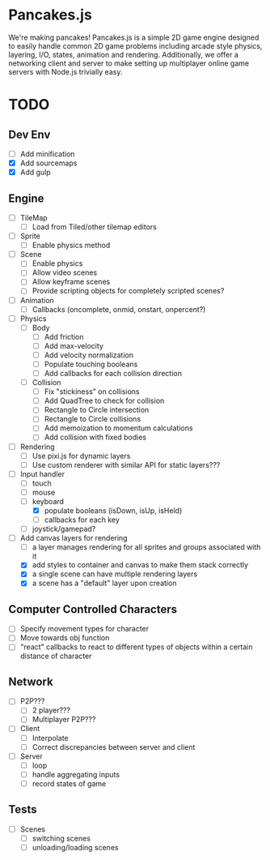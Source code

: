 # Pancakes.js
We're making pancakes! Pancakes.js is a simple 2D game engine designed to easily handle common 2D game problems including
arcade style physics, layering, I/O, states, animation and rendering. Additionally, we offer a networking client and server to make setting up multiplayer online game servers with Node.js trivially easy.


# TODO
## Dev Env
- [ ] Add minification
- [x] Add sourcemaps
- [x] Add gulp

## Engine
- [ ] TileMap
    - [ ] Load from Tiled/other tilemap editors
- [ ] Sprite
    - [ ] Enable physics method
- [ ] Scene
    - [ ] Enable physics
    - [ ] Allow video scenes
    - [ ] Allow keyframe scenes
    - [ ] Provide scripting objects for completely scripted scenes?
- [ ] Animation
    - [ ] Callbacks (oncomplete, onmid, onstart, onpercent?)
- [ ] Physics
    - [ ] Body
        - [ ] Add friction
        - [ ] Add max-velocity
        - [ ] Add velocity normalization
        - [ ] Populate touching booleans
        - [ ] Add callbacks for each collision direction
    - [ ] Collision
        - [ ] Fix "stickiness" on collisions
        - [ ] Add QuadTree to check for collision
        - [ ] Rectangle to Circle intersection
        - [ ] Rectangle to Circle collisions
        - [ ] Add memoization to momentum calculations
        - [ ] Add collision with fixed bodies
- [ ] Rendering
    - [ ] Use pixi.js for dynamic layers
    - [ ] Use custom renderer with similar API for static layers???
- [ ] Input handler
    - [ ] touch
    - [ ] mouse
    - [ ] keyboard
        - [x] populate booleans (isDown, isUp, isHeld)
        - [ ] callbacks for each key
    - [ ] joystick/gamepad?
- [ ] Add canvas layers for rendering
    - [ ] a layer manages rendering for all sprites and groups associated with it
    - [x] add styles to container and canvas to make them stack correctly
    - [x] a single scene can have multiple rendering layers
    - [x] a scene has a "default" layer upon creation

## Computer Controlled Characters
- [ ] Specify movement types for character
- [ ] Move towards obj function
- [ ] "react" callbacks to react to different types of objects within a certain distance of character

## Network
- [ ] P2P???
    - [ ] 2 player???
    - [ ] Multiplayer P2P???
- [ ] Client
    - [ ] Interpolate
    - [ ] Correct discrepancies between server and client
- [ ] Server
    - [ ] loop
    - [ ] handle aggregating inputs
    - [ ] record states of game

## Tests
- [ ] Scenes
    - [ ] switching scenes
    - [ ] unloading/loading scenes